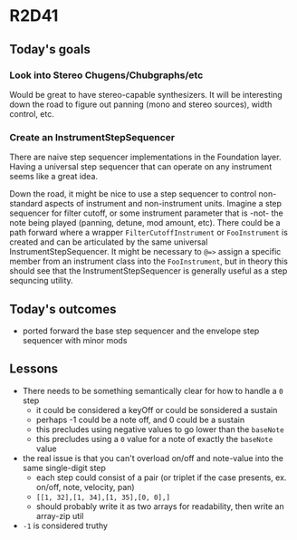 # R2D41

## Today's goals
### Look into Stereo Chugens/Chubgraphs/etc
Would be great to have stereo-capable synthesizers. It will be interesting down the road to figure out panning (mono and stereo sources), width control, etc.

### Create an InstrumentStepSequencer
There are naive step sequencer implementations in the Foundation layer. Having a universal step sequencer that can operate on any instrument seems like a great idea. 

Down the road, it might be nice to use a step sequencer to control non-standard aspects of instrument and non-instrument units. Imagine a step sequencer for filter cutoff, or some instrument parameter that is -not- the note being played (panning, detune, mod amount, etc). There could be a path forward where a wrapper `FilterCutoffInstrument` or `FooInstrument` is created and can be articulated by the same universal InstrumentStepSequencer. It might be necessary to `@=>` assign a specific member from an instrument class into the `FooInstrument`, but in theory this should see that the InstrumentStepSequencer is generally useful as a step sequncing utility. 

## Today's outcomes
- ported forward the base step sequencer and the envelope step sequencer with minor mods 


## Lessons
- There needs to be something semantically clear for how to handle a `0` step
  - it could be considered a keyOff or could be sonsidered a sustain
  - perhaps -1 could be a note off, and 0 could be a sustain
  - this precludes using negative values to go lower than the `baseNote`
  - this precludes using a `0` value for a note of exactly the `baseNote` value
- the real issue is that you can't overload on/off and note-value into the same single-digit step
  - each step could consist of a pair (or triplet if the case presents, ex. on/off, note, velocity, pan)
  - `[[1, 32],[1, 34],[1, 35],[0, 0],]`
  - should probably write it as two arrays for readability, then write an array-zip util
- `-1` is considered truthy

